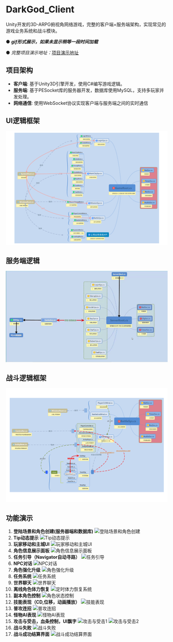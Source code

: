 # DarkGod_Client

Unity开发的3D-ARPG俯视角网络游戏，完整的客户端+服务端架构，实现常见的游戏业务系统和战斗模块。

● ***gif形式展示，如果未显示稍等一段时间加载***

● *完整项目演示地址：*[项目演示地址](https://www.bilibili.com/video/BV1MpTkeCEWe/?spm_id_from=333.999.0.0&vd_source=15ce64d8f8fad36086523ce711dec730)

## 项目架构

- **客户端**: 基于Unity3D引擎开发，使用C#编写游戏逻辑。
- **服务端**: 基于PESocket库的服务器开发，数据库使用MySQL，支持多玩家并发处理。
- **网络通信**: 使用WebSocket协议实现客户端与服务端之间的实时通信

## UI逻辑框架

![UI逻辑框架](https://github.com/Maresoul/DarkGod_Client/blob/main/DisplayResources/UI%E9%80%BB%E8%BE%91%E6%A1%86%E6%9E%B6.png)

## 服务端逻辑

![服务端逻辑](https://github.com/Maresoul/DarkGod_Client/blob/main/DisplayResources/%E6%9C%8D%E5%8A%A1%E7%AB%AF%E6%A1%86%E6%9E%B6.png)

## 战斗逻辑框架

![战斗逻辑框架](https://github.com/Maresoul/DarkGod_Client/blob/main/DisplayResources/%E6%88%98%E6%96%97%E9%80%BB%E8%BE%91%E6%A1%86%E6%9E%B6.png)

## 功能演示

1. **登陆场景和角色创建(服务器端和数据库)**
   ![登陆场景和角色创建](https://github.com/Maresoul/DarkGod_Client/blob/main/DisplayResources/tinywow_%E8%B4%A6%E5%8F%B7%E7%99%BB%E5%BD%95%E5%92%8C%E8%A7%92%E8%89%B2%E5%88%9B%E5%BB%BA_62449389.gif)
2. **Tip动态提示**
   ![Tip动态提示](https://github.com/Maresoul/DarkGod_Client/blob/main/DisplayResources/tinywow_tips%E6%8F%90%E7%A4%BA_62451171.gif)
3. **玩家移动和主城UI**
   ![玩家移动和主城UI](https://github.com/Maresoul/DarkGod_Client/blob/main/DisplayResources/tinywow_%E7%8E%A9%E5%AE%B6%E7%A7%BB%E5%8A%A8%E5%92%8C%E4%B8%BB%E5%9F%8EUI_62451239.gif)
4. **角色信息展示面板**
   ![角色信息展示面板](https://github.com/Maresoul/DarkGod_Client/blob/main/DisplayResources/tinywow_%E8%A7%92%E8%89%B2%E4%BF%A1%E6%81%AF%E5%B1%95%E7%A4%BA%E9%9D%A2%E6%9D%BF_62451317.gif)
5. **任务引导（Navigator自动寻路）**
   ![任务引导](https://github.com/Maresoul/DarkGod_Client/blob/main/DisplayResources/tinywow_%E8%87%AA%E5%8A%A8%E4%BB%BB%E5%8A%A1%E5%AF%BB%E8%B7%AF_62451372.gif)
6. **NPC对话**
   ![NPC对话](https://github.com/Maresoul/DarkGod_Client/blob/main/DisplayResources/tinywow_NPC%E5%AF%B9%E8%AF%9D_62451455.gif)
7. **角色强化升级**
   ![角色强化升级](https://github.com/Maresoul/DarkGod_Client/blob/main/DisplayResources/tinywow_%E8%A7%92%E8%89%B2%E5%BC%BA%E5%8C%96%E5%8D%87%E7%BA%A7_62451495.gif)
8. **任务系统**
   ![任务系统](https://github.com/Maresoul/DarkGod_Client/blob/main/DisplayResources/tinywow_%E4%BB%BB%E5%8A%A1%E7%B3%BB%E7%BB%9F_62451618.gif)
9. **世界聊天**
   ![世界聊天](https://github.com/Maresoul/DarkGod_Client/blob/main/DisplayResources/tinywow_%E4%B8%96%E7%95%8C%E8%81%8A%E5%A4%A9_62451648.gif)
10. **离线角色体力恢复**
    ![定时体力恢复系统](https://github.com/Maresoul/DarkGod_Client/blob/main/DisplayResources/tinywow_%E7%A6%BB%E7%BA%BF%E4%BD%93%E5%8A%9B%E5%9B%9E%E5%A4%8D_62451676.gif)
11. **副本角色控制**
    ![角色状态控制](https://github.com/Maresoul/DarkGod_Client/blob/main/DisplayResources/tinywow_%E5%89%AF%E6%9C%AC%E8%A7%92%E8%89%B2%E6%8E%A7%E5%88%B6_62451732.gif)
12. **技能表现（CD,位移，动画播放）**
    ![技能表现](https://github.com/Maresoul/DarkGod_Client/blob/main/DisplayResources/tinywow_%E6%8A%80%E8%83%BD%E8%A1%A8%E7%8E%B0_62451780.gif)
13. **普攻连招**
    ![普攻连招](https://github.com/Maresoul/DarkGod_Client/blob/main/DisplayResources/tinywow_%E6%99%AE%E6%94%BB%E8%BF%9E%E6%8B%9B_62451857.gif)
14. **怪物AI表现**
    ![怪物AI表现](https://github.com/Maresoul/DarkGod_Client/blob/main/DisplayResources/tinywow_%E6%80%AA%E7%89%A9AI_62451892.gif)
15. **攻击与受击，血条控制，UI飘字**
    ![攻击与受击1](https://github.com/Maresoul/DarkGod_Client/blob/main/DisplayResources/tinywow_%E6%94%BB%E5%87%BB%E4%B8%8E%E5%8F%97%E5%87%BB_1_62451941.gif)
    ![攻击与受击2](https://github.com/Maresoul/DarkGod_Client/blob/main/DisplayResources/tinywow_%E6%94%BB%E5%87%BB%E4%B8%8E%E5%8F%97%E5%87%BB_2_62451982.gif)
16. **战斗失败**
    ![战斗失败](https://github.com/Maresoul/DarkGod_Client/blob/main/DisplayResources/tinywow_%E6%88%98%E6%96%97%E5%A4%B1%E8%B4%A5_62452033.gif)
17. **战斗成功结算界面**
    ![战斗成功结算界面](https://github.com/Maresoul/DarkGod_Client/blob/main/DisplayResources/tinywow_%E6%88%98%E6%96%97%E8%83%9C%E5%88%A9_62452079.gif)
